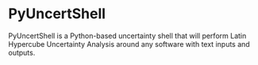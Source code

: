 # PyUncertShell
PyUncertShell is a Python-based uncertainty shell that will perform Latin Hypercube Uncertainty Analysis around any software with text inputs and outputs.
